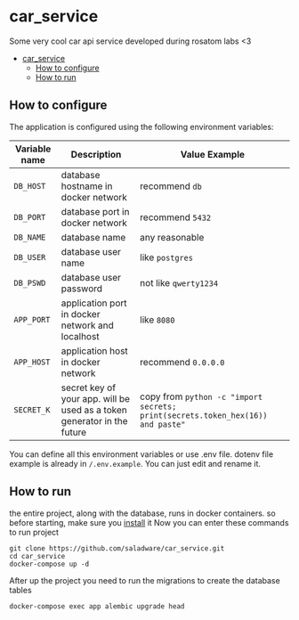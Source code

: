 # car_service
Some very cool car api service developed during rosatom labs &lt;3

<!-- TOC -->
* [car_service](#carservice)
  * [How to configure](#how-to-configure)
  * [How to run](#how-to-run)
<!-- TOC -->

## How to configure
The application is configured using the following environment variables:

| Variable name | Description                                                              | Value Example                                                                  |
|---------------|--------------------------------------------------------------------------|--------------------------------------------------------------------------------|
| `DB_HOST`     | database hostname in docker network                                      | recommend `db`                                                                 |
| `DB_PORT`     | database port in docker network                                          | recommend `5432`                                                               |
| `DB_NAME`     | database name                                                            | any reasonable                                                                 |             |
| `DB_USER`     | database user name                                                       | like `postgres`                                                                |
| `DB_PSWD`     | database user password                                                   | not like `qwerty1234`                                                          |
| `APP_PORT`    | application port in docker network and localhost                         | like `8080`                                                                    |
| `APP_HOST`    | application host in docker network                                       | recommend `0.0.0.0`                                                            | 
| `SECRET_K`    | secret key of your app. will be used as a token generator in the future  | copy from `python -c "import secrets; print(secrets.token_hex(16)) and paste"` |

You can define all this environment variables or use .env file. dotenv file example is already in `/.env.example`. You can just edit and rename it. 

## How to run
the entire project, along with the database, runs in docker containers. so before starting, make sure you [install](https://docs.docker.com/engine/install/) it
Now you can enter these commands to run project
```commandline
git clone https://github.com/saladware/car_service.git
cd car_service
docker-compose up -d
```
After up the project you need to run the migrations to create the database tables
```commandline
docker-compose exec app alembic upgrade head
```
